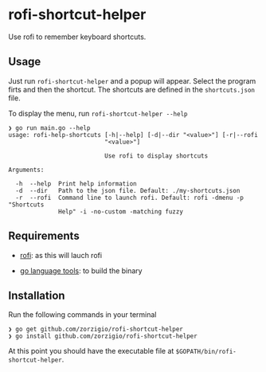 # rofi-shortcut-helper

Use rofi to remember keyboard shortcuts.

## Usage

Just run `rofi-shortcut-helper` and a popup will appear. Select the program firts and then the shortcut.
The shortcuts are defined in the `shortcuts.json` file.

To display the menu, run `rofi-shortcut-helper --help`

```console
❯ go run main.go --help
usage: rofi-help-shortcuts [-h|--help] [-d|--dir "<value>"] [-r|--rofi
                           "<value>"]

                           Use rofi to display shortcuts

Arguments:

  -h  --help  Print help information
  -d  --dir   Path to the json file. Default: ./my-shortcuts.json
  -r  --rofi  Command line to launch rofi. Default: rofi -dmenu -p "Shortcuts
              Help" -i -no-custom -matching fuzzy
```

## Requirements

- [rofi](https://github.com/davatorium/rofi): as this will lauch rofi

- [go language tools](https://go.dev/doc/install): to build the binary

## Installation

Run the following commands in your terminal

```console
❯ go get github.com/zorzigio/rofi-shortcut-helper
❯ go install github.com/zorzigio/rofi-shortcut-helper
```

At this point you should have the executable file at `$GOPATH/bin/rofi-shortcut-helper`.

